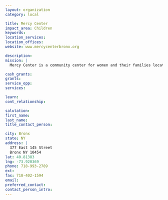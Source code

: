 ```yaml
---
layout: organization
category: local

title: Mercy Center
impact_area: Children
keywords: 
location_services: 
location_offices: 
website: www.mercycenterbronx.org

description: 
mission: |
  Mercy Center is a community center for women and their families located in the Mott Haven section of the South Bronx.  Offering programs and services that empower women to reach their full potential and become agents of change in their families and communities, Mercy Center is truly a place of hope in the midst of a challenging environment.

cash_grants: 
grants: 
service_opp: 
services: 

learn: 
cont_relationship: 

salutation: 
first_name: 
last_name: 
title_contact_person: 

city: Bronx
state: NY
address: |
  377 East 145 Street     
  Bronx NY 10454
lat: 40.81383
lng: -73.920369
phone: 718-993-2789
ext: 
fax: 718-402-1594
email: 
preferred_contact: 
contact_person_intro: 
---
```

